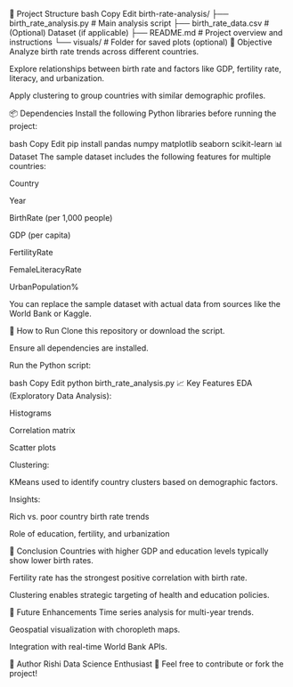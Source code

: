📁 Project Structure
bash
Copy
Edit
birth-rate-analysis/
├── birth_rate_analysis.py         # Main analysis script
├── birth_rate_data.csv           # (Optional) Dataset (if applicable)
├── README.md                     # Project overview and instructions
└── visuals/                      # Folder for saved plots (optional)
🎯 Objective
Analyze birth rate trends across different countries.

Explore relationships between birth rate and factors like GDP, fertility rate, literacy, and urbanization.

Apply clustering to group countries with similar demographic profiles.

📦 Dependencies
Install the following Python libraries before running the project:

bash
Copy
Edit
pip install pandas numpy matplotlib seaborn scikit-learn
📊 Dataset
The sample dataset includes the following features for multiple countries:

Country

Year

BirthRate (per 1,000 people)

GDP (per capita)

FertilityRate

FemaleLiteracyRate

UrbanPopulation%

You can replace the sample dataset with actual data from sources like the World Bank or Kaggle.

🚀 How to Run
Clone this repository or download the script.

Ensure all dependencies are installed.

Run the Python script:

bash
Copy
Edit
python birth_rate_analysis.py
📈 Key Features
EDA (Exploratory Data Analysis):

Histograms

Correlation matrix

Scatter plots

Clustering:

KMeans used to identify country clusters based on demographic factors.

Insights:

Rich vs. poor country birth rate trends

Role of education, fertility, and urbanization

🧠 Conclusion
Countries with higher GDP and education levels typically show lower birth rates.

Fertility rate has the strongest positive correlation with birth rate.

Clustering enables strategic targeting of health and education policies.

📌 Future Enhancements
Time series analysis for multi-year trends.

Geospatial visualization with choropleth maps.

Integration with real-time World Bank APIs.

📝 Author
Rishi
Data Science Enthusiast 🚀
Feel free to contribute or fork the project!
